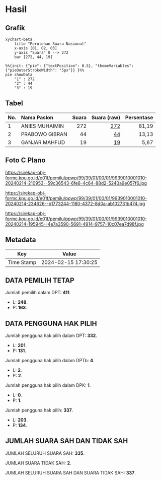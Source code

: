 # Hasil

## Grafik

```mermaid
xychart-beta
    title "Perolehan Suara Nasional"
    x-axis [01, 02, 03]
    y-axis "Suara" 0 --> 272
    bar [272, 44, 19]
```

```mermaid
%%{init: {"pie": {"textPosition": 0.5}, "themeVariables": {"pieOuterStrokeWidth": "5px"}} }%%
pie showData
    "1" : 272
    "2" : 44
    "3" : 19
```

## Tabel

| No. | Nama Paslon    | Suara | Suara (raw) | Persentase |
|:--- |:-------------- | -----:| -----------:| ----------:|
| 1   | ANIES MUHAIMIN | 272   | [272][p-1]  | 81,19      |
| 2   | PRABOWO GIBRAN | 44    | [44][p-2]   | 13,13      |
| 3   | GANJAR MAHFUD  | 19    | [19][p-3]   | 5,67       |


[p-1]: https://github.com/gigit-pemilu/pemilu-2024/blob/main/pilpres/hitung-suara/sub/99-luar-negeri/sub/39-doha-qatar/sub/01-doha-qatar/sub/0001-doha-qatar/sub/010-tps-009/sub/paslon-1.txt
[p-2]: https://github.com/gigit-pemilu/pemilu-2024/blob/main/pilpres/hitung-suara/sub/99-luar-negeri/sub/39-doha-qatar/sub/01-doha-qatar/sub/0001-doha-qatar/sub/010-tps-009/sub/paslon-2.txt
[p-3]: https://github.com/gigit-pemilu/pemilu-2024/blob/main/pilpres/hitung-suara/sub/99-luar-negeri/sub/39-doha-qatar/sub/01-doha-qatar/sub/0001-doha-qatar/sub/010-tps-009/sub/paslon-3.txt

## Foto C Plano

https://sirekap-obj-formc.kpu.go.id/e01f/pemilu/ppwp/99/39/01/00/01/9939010001010-20240214-210953--59c36543-6fe8-4c64-88d2-5240a9e057f6.jpg

https://sirekap-obj-formc.kpu.go.id/e01f/pemilu/ppwp/99/39/01/00/01/9939010001010-20240214-234626--b1773244-1180-4372-8d0a-ab102731b474.jpg

https://sirekap-obj-formc.kpu.go.id/e01f/pemilu/ppwp/99/39/01/00/01/9939010001010-20240214-195945--4e7a3590-5691-4914-9757-10c07ea7d98f.jpg


## Metadata

| Key        | Value               |
| ---------- | ------------------- |
| Time Stamp | 2024-02-15 17:30:25 |


## DATA PEMILIH TETAP

Jumlah pemilih dalam DPT: **411**.
 * L: **248**.
 * P: **163**.

## DATA PENGGUNA HAK PILIH

Jumlah pengguna hak pilih dalam DPT: **332**.
 * L: **201**.
 * P: **131**.

Jumlah pengguna hak pilih dalam DPTb: **4**.
 * L: **2**.
 * P: **2**.

Jumlah pengguna hak pilih dalam DPK: **1**.
 * L: **0**.
 * P: **1**.

Jumlah pengguna hak pilih: **337**.
 * L: **203**.
 * P: **134**.

## JUMLAH SUARA SAH DAN TIDAK SAH

JUMLAH SELURUH SUARA SAH: **335**.

JUMLAH SUARA TIDAK SAH: **2**.

JUMLAH SELURUH SUARA SAH DAN SUARA TIDAK SAH: **337**.


